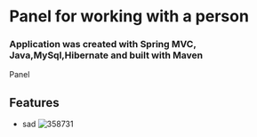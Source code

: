 # Panel for working with a person

### Application was created with Spring MVC, Java,MySql,Hibernate and built with Maven
Panel

## Features
- sad
![358731](https://user-images.githubusercontent.com/110449275/183845463-fa6fb336-3900-42e0-932f-0957a6d30313.jpeg)
